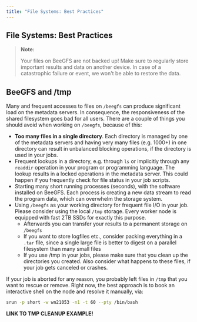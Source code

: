```yaml
---
title: "File Systems: Best Practices"
---
```


## File Systems: Best Practices

> **Note:**
>
> Your files on BeeGFS are not backed up!
> Make sure to regularly store important results and data on another device.
> In case of a catastrophic failure or event, we won't be able to restore the data.


## BeeGFS and /tmp
Many and frequent accesses to files on `/beegfs` can produce significant load on the metadata servers.
In consequence, the responsiveness of the shared filesystem goes bad for all users.
There are a couple of things you should avoid when working on `/beegfs`, because of this:
* **Too many files in a single directory**. Each directory is managed by one of the metadata servers and having very many files (e.g. 1000+) in one directory can result in unbalanced blocking operations, if the directory is used in your jobs.
* Frequent lookups in a directory, e.g. through `ls` or implicitly through any `readdir` operation in your program or programming language. The lookup results in a locked operations in the metadata server. This could happen if you frequently check for file status in your job scripts.
* Starting many short running processes (seconds), with the software installed on BeeGFS. Each process is creating a new data stream to read the program data, which can overwhelm the storage system.
* Using `/beegfs` as your working directory for frequent file I/O in your job. Please consider using the local `/tmp` storage. Every worker node is equipped with fast 2TB SSDs for exactly this purpose.
  * Afterwards you can transfer your results to a permanent storage on `/beegfs`
  * If you want to store logfiles etc., consider packing everything in a `.tar` file, since a single large file is better to digest on a parallel filesystem than many small files
  * If you use /tmp in your jobs, please make sure that you clean up the directories you created. Also consider what happens to these files, if your job gets canceled or crashes.

If your job is aborted for any reason, you probably left files in `/tmp` that you want to rescue or remove.
Right now, the best approach is to book an interactive shell on the node and resolve it manually, via:
```bash
srun -p short -w wn21053 -n1 -t 60 --pty /bin/bash
```

**LINK TO TMP CLEANUP EXAMPLE!**
